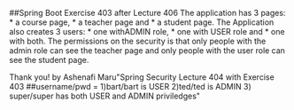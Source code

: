 ##Spring Boot Exercise 403 after Lecture 406
The application has 3 pages: 
    * a course page, 
    * a teacher page and 
    * a student page. 
The Application also creates 3 users: 
    * one withADMIN role, 
    * one with USER role and 
    * one with both. 
The permissions on the security is that only people with the admin role can see the teacher page 
and only people with the user role can see the student page.

Thank you!
by Ashenafi Maru"Spring Security Lecture 404 with Exercise 403 
##username/pwd = 
    1)bart/bart is USER 
    2)ted/ted is ADMIN 
    3) super/super has both USER and ADMIN priviledges" 
